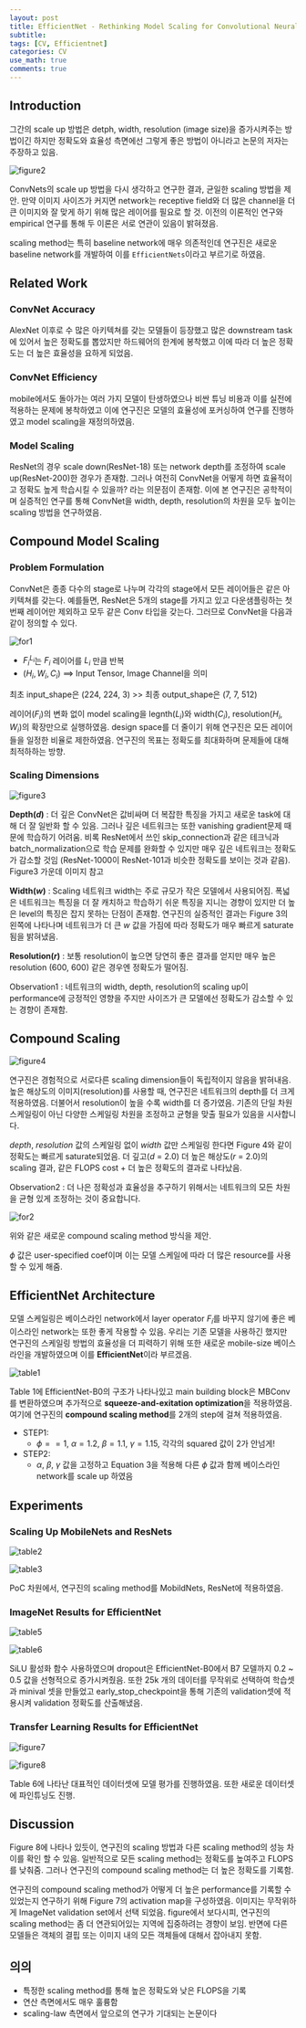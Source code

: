 ```yaml
---
layout: post
title: EfficientNet - Rethinking Model Scaling for Convolutional Neural Networks [2020]
subtitle: 
tags: [CV, Efficientnet]
categories: CV
use_math: true
comments: true
---
```



## Introduction

그간의 scale up 방법은 detph, width, resolution (image size)을 증가시켜주는 방법이긴 하지만 정확도와 효율성 측면에선 그렇게 좋은 방법이 아니라고 논문의 저자는 주장하고 있음.

![figure2](/img/efficient/figure2.png)

ConvNets의 scale up 방법을 다시 생각하고 연구한 결과, 균일한 scaling 방법을 제안. 만약 이미지 사이즈가 커지면 network는 receptive field와 더 많은 channel을 더 큰 이미지와 잘 맞게 하기 위해 많은 레이어를 필요로 할 것. 이전의 이론적인 연구와 empirical 연구를 통해 두 이론은 서로 연관이 있음이 밝혀졌음.

scaling method는 특히 baseline network에 매우 의존적인데 연구진은 새로운 baseline network를 개발하여 이를 `EfficientNets`이라고 부르기로 하였음.

## Related Work

### ConvNet Accuracy

AlexNet 이후로 수 많은 아키텍쳐를 갖는 모델들이 등장했고 많은 downstream task에 있어서 높은 정확도를 뽑았지만 하드웨어의 한계에 봉착했고 이에 따라 더 높은 정확도는 더 높은 효율성을 요하게 되었음.

### ConvNet Efficiency

mobile에서도 돌아가는 여러 가지 모델이 탄생하였으나 비싼 튜닝 비용과 이를 실전에 적용하는 문제에 봉착하였고 이에 연구진은 모델의 효율성에 포커싱하여 연구를 진행하였고 model scaling을 재정의하였음.

### Model Scaling

ResNet의 경우 scale down(ResNet-18) 또는 network depth를 조정하여 scale up(ResNet-200)한 경우가 존재함. 그러나 여전히 ConvNet을 어떻게 하면 효율적이고 정확도 높게 학습시킬 수 있을까? 라는 의문점이 존재함. 이에 본 연구진은 공학적이며 실증적인 연구를 통해 ConvNet을 width, depth, resolution의 차원을 모두 높이는 scaling 방법을 연구하였음.


## Compound Model Scaling

### Problem Formulation

ConvNet은 종종 다수의 stage로 나누며 각각의 stage에서 모든 레이어들은 같은 아키텍쳐를 갖는다. 예를들면, ResNet은 5개의 stage를 가지고 있고 다운샘플링하는 첫번째 레이어만 제외하고 모두 같은 Conv 타입을 갖는다. 그러므로 ConvNet을 다음과 같이 정의할 수 있다.

![for1](/img/efficient/for1.png)

- $F_{i}^{L_i}$는 $F_i$ 레이어를 $L_i$ 만큼 반복
- $(H_i, W_i, C_i)$ ==> Input Tensor, Image Channel을 의미

최초 input_shape은 (224, 224, 3) >> 최종 output_shape은 (7, 7, 512)

레이어($F_i$)의 변화 없이 model scaling을 legnth($L_i$)와 width($C_i$), resolution($H_i$, $W_i$)의 확장만으로 실행하였음. design space를 더 줄이기 위해 연구진은 모든 레이어들을 일정한 비율로 제한하였음. 연구진의 목표는 정확도를 최대화하며 문제들에 대해 최적하하는 방향.

### Scaling Dimensions

![figure3](/img/efficient/figure3.png)

**Depth($d$)** : 더 깊은 ConvNet은 값비싸며 더 복잡한 특징을 가지고 새로운 task에 대해 더 잘 일반화 할 수 있음. 그러나 깊은 네트워크는 또한 vanishing gradient문제 때문에 학습하기 어려움. 비록 ResNet에서 쓰인 skip_connection과 같은 테크닉과 batch_normalization으로 학습 문제를 완화할 수 있지만 매우 깊은 네트워크는 정확도가 감소할 것임 (ResNet-1000이 ResNet-101과 비슷한 정확도를 보이는 것과 같음). Figure3 가운데 이미지 참고

**Width($w$)** : Scaling 네트워크 width는 주로 규모가 작은 모델에서 사용되어짐. 폭넓은 네트워크는 특징을 더 잘 캐치하고 학습하기 쉬운 특징을 지니는 경향이 있지만 더 높은 level의 특징은 잡지 못하는 단점이 존재함. 연구진의 실증적인 결과는 Figure 3의 왼쪽에 나타나며 네트워크가 더 큰 $w$ 값을 가짐에 따라 정확도가 매우 빠르게 saturate됨을 밝혀냈음.

**Resolution($r$)** : 보통 resolution이 높으면 당연히 좋은 결과를 얻지만 매우 높은 resolution (600, 600) 같은 경우엔 정확도가 떨어짐.

Observation1 : 네트워크의 width, depth, resolution의 scaling up이 performance에 긍정적인 영향을 주지만 사이즈가 큰 모델에선 정확도가 감소할 수 있는 경향이 존재함.


## Compound Scaling

![figure4](/img/efficient/figure4.png)

연구진은 경험적으로 서로다른 scaling dimension들이 독립적이지 않음을 밝혀내음. 높은 해상도의 이미지(resolution)를 사용할 때, 연구진은 네트워크의 depth를 더 크게 적용하였음. 더불어서 resolution이 높을 수록 width를 더 증가였음. 기존의 단일 차원 스케일링이 아닌 다양한 스케일링 차원을 조정하고 균형을 맞출 필요가 있음을 시사합니다.

$depth$, $resolution$ 값의 스케일링 없이 $width$ 값만 스케일링 한다면 Figure 4와 같이 정확도는 빠르게 saturate되었음. 더 깊고($d$ = 2.0) 더 높은 해상도($r$ = 2.0)의 scaling 결과, 같은 FLOPS cost + 더 높은 정확도의 결과로 나타났음.

Observation2 : 더 나은 정확성과 효율성을 추구하기 위해서는 네트워크의 모든 차원을 균형 있게 조정하는 것이 중요합니다.

![for2](/img/efficient/for2.png)

위와 같은 새로운 compound scaling method 방식을 제안.

$\phi$ 값은 user-specified coef이며 이는 모델 스케일에 따라 더 많은 resource를 사용할 수 있게 해줌. 


## EfficientNet Architecture

모델 스케일링은 베이스라인 network에서 layer operator $F_i$를 바꾸지 않기에 좋은 베이스라인 network는 또한 좋게 작용할 수 있음. 우리는 기존 모델을 사용하긴 했지만 연구진의 스케일링 방법의 효율성을 더 피력하기 위해 또한 새로운 mobile-size 베이스라인을 개발하였으며 이를 **EfficientNet**이라 부르겠음.

![table1](/img/efficient/table1.png)

Table 1에 EfficientNet-B0의 구조가 나타나있고 main building block은 MBConv를 변환하였으며 추가적으로 **squeeze-and-exitation optimization**을 적용하였음. 여기에 연구진의 **compound scaling method**를 2개의 step에 걸쳐 적용하였음.

- STEP1:
    - $\phi == 1$, $\alpha = 1.2$, $\beta = 1.1$, $\gamma = 1.15$, 각각의 squared 값이 2가 안넘게!
- STEP2:
  - $\alpha$, $\beta$, $\gamma$ 값을 고정하고 Equation 3을 적용해 다른 $\phi$ 값과 함께 베이스라인 network를 scale up 하였음


## Experiments

### Scaling Up MobileNets and ResNets

![table2](/img/efficient/table2.png)

![table3](/img/efficient/table3.png)

PoC 차원에서, 연구진의 scaling method를 MobildNets, ResNet에 적용하였음. 

### ImageNet Results for EfficientNet

![table5](/img/efficient/table5.png)

![table6](/img/efficient/table6.png)

SiLU 활성화 함수 사용하였으며 dropout은 EfficientNet-B0에서 B7 모델까지 0.2 ~ 0.5 값을 선형적으로 증가시켜줬음. 또한 25k 개의 데이터를 무작위로 선택하여 학습셋과 minival 셋을 만들었고 early_stop_checkpoint을 통해 기존의 validation셋에 적용시켜 validation 정확도를 산출해냈음. 

### Transfer Learning Results for EfficientNet

![figure7](/img/efficient/figure7.png)

![figure8](/img/efficient/figure8.png)

Table 6에 나타난 대표적인 데이터셋에 모델 평가를 진행하였음. 또한 새로운 데이터셋에 파인튜닝도 진행.


## Discussion

Figure 8에 나타나 있듯이, 연구진의 scaling 방법과 다른 scaling method의 성능 차이를 확인 할 수 있음. 일반적으로 모든 scaling method는 정확도를 높여주고 FLOPS를 낮춰줌. 그러나 연구진의 compound scaling method는 더 높은 정확도를 기록함.

연구진의 compound scaling method가 어떻게 더 높은 performance를 기록할 수 있었는지 연구하기 위해 Figure 7의 activation map을 구성하였음. 이미지는 무작위하게 ImageNet validation set에서 선택 되었음. figure에서 보다시피, 연구진의 scaling method는 좀 더 연관되어있는 지역에 집중하려는 경향이 보임. 반면에 다른 모델들은 객체의 결핍 또는 이미지 내의 모든 객체들에 대해서 잡아내지 못함. 

## 의의

- 특정한 scaling method를 통해 높은 정확도와 낮은 FLOPS을 기록
- 연산 측면에서도 매우 훌륭함
- scaling-law 측면에서 앞으로의 연구가 기대되는 논문이다
